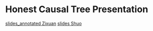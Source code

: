 # Honest Causal Tree Presentation

[slides_annotated Zixuan](Slides/slides_annotated.pdf)
[slides Shuo](Slides/slides.pdf)